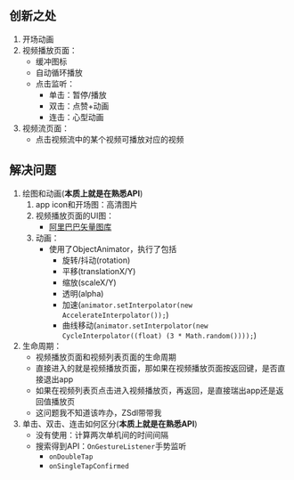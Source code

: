## 创新之处

1. 开场动画
2. 视频播放页面：
   - 缓冲图标
   - 自动循环播放
   - 点击监听：
     - 单击：暂停/播放
     - 双击：点赞+动画
     - 连击：心型动画
3. 视频流页面：
   - 点击视频流中的某个视频可播放对应的视频


## 解决问题

1. 绘图和动画(**本质上就是在熟悉API**)
   1. app icon和开场图：高清图片
   2. 视频播放页面的UI图：
      - [阿里巴巴矢量图库](www.iconfont.cn)
   3. 动画：
      - 使用了ObjectAnimator，执行了包括
        - 旋转/抖动(rotation)
        - 平移(translationX/Y)
        - 缩放(scaleX/Y)
        - 透明(alpha)
        - 加速(`animator.setInterpolator(new AccelerateInterpolator());`)
        - 曲线移动(`animator.setInterpolator(new CycleInterpolator((float) (3 * Math.random())));`)
2. 生命周期：
   - 视频播放页面和视频列表页面的生命周期
   - 直接进入的就是视频播放页面，那如果在视频播放页面按返回键，是否直接退出app
   - 如果在视频列表页点击进入视频播放页，再返回，是直接瑞出app还是返回值播放页
   - 这问题我不知道该咋办，ZSdl带带我
3. 单击、双击、连击如何区分(**本质上就是在熟悉API**)
   - 没有使用：计算两次单机间的时间间隔
   - 搜索得到API：`OnGestureListener`手势监听
     - `onDoubleTap`
     - `onSingleTapConfirmed`

